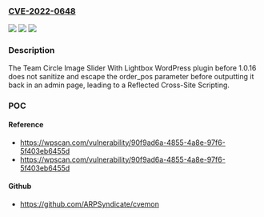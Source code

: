 ### [CVE-2022-0648](https://cve.mitre.org/cgi-bin/cvename.cgi?name=CVE-2022-0648)
![](https://img.shields.io/static/v1?label=Product&message=Team%20Circle%20Image%20Slider%20With%20Lightbox&color=blue)
![](https://img.shields.io/static/v1?label=Version&message=1.0.16%3C%201.0.16%20&color=brighgreen)
![](https://img.shields.io/static/v1?label=Vulnerability&message=CWE-79%20Cross-site%20Scripting%20(XSS)&color=brighgreen)

### Description

The Team Circle Image Slider With Lightbox WordPress plugin before 1.0.16 does not sanitize and escape the order_pos parameter before outputting it back in an admin page, leading to a Reflected Cross-Site Scripting.

### POC

#### Reference
- https://wpscan.com/vulnerability/90f9ad6a-4855-4a8e-97f6-5f403eb6455d
- https://wpscan.com/vulnerability/90f9ad6a-4855-4a8e-97f6-5f403eb6455d

#### Github
- https://github.com/ARPSyndicate/cvemon

